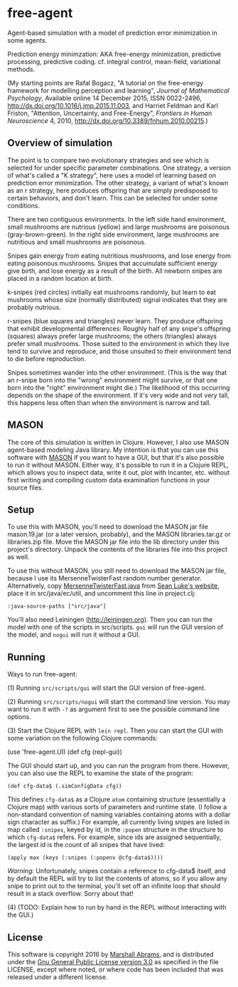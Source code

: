 # free-agent

Agent-based simulation with a model of prediction error minimization in
some agents.

Prediction energy minimzation: AKA free-energy minimization, predictive
processing, predictive coding. cf. integral control, mean-field,
variational methods.

(My starting points are Rafal Bogacz, "A tutorial on the free-energy
framework for modelling perception and learning", *Journal of
Mathematical Psychology*, Available online 14 December 2015, ISSN
0022-2496, http://dx.doi.org/10.1016/j.jmp.2015.11.003, and
  Harriet Feldman and Karl Friston, "Attention, Uncertainty, and
  Free-Energy", *Frontiers in Human Neuroscience* 4, 2010,
http://dx.doi.org/10.3389/fnhum.2010.00215.)

## Overview of simulation

The point is to compare two evolutionary strategies and see which is
selected for under specific parameter combinations.  One strategy, a
version of what's called a "K strategy", here uses a model of learning
based on prediction error minimization.  The other strategy, a variant
of what's known as an r strategy, here produces offspring that are
simply predisposed to certain behaviors, and don't learn.  This can be
selected for under some conditions.

There are two contiguous environments.  In the left side hand
environment, small mushrooms are nutrious (yellow) and large mushrooms
are poisonous (gray-brown-green).  In the right side environment, large
mushrooms are nutritious and small mushrooms are poisonous.

Snipes gain energy from eating nutritious mushrooms, and lose energy
from eating poisonous mushrooms.  Snipes that accumulate sufficient
energy give birth, and lose energy as a result of the birth.  All
newborn snipes are placed in a random location at birth.

k-snipes (red circles) initially eat mushrooms randomly, but learn to
eat mushrooms whose size (normally distributed) signal indicates that
they are probably nutrious.

r-snipes (blue squares and triangles) never learn.  They produce
offspring that exhibit developmental differences: Roughly half of any
snipe's offspring (squares) always prefer large mushrooms; the others
(triangles) always prefer small mushrooms.  Those suited to the
environment in which they live tend to survive and reproduce, and those
unsuited to their environment tend to die before reproduction.

Snipes sometimes wander into the other environment.  (This is the way
that an r-snipe born into the "wrong" environment might survive, or that
one born into the "right" environment might die.)  The likelihood of
this occurring depends on the shape of the environment. If it's very
wide and not very tall, this happens less often than when the
environment is narrow and tall.


## MASON

The core of this simulation is written in Clojure.  However, I also use
MASON agent-based modeling Java library.  My intention is that you can
use this software with [MASON](http://cs.gmu.edu/~eclab/projects/mason/)
if you want to have a GUI, but that it's also possible to run it without
MASON.  Either way, it's possible to run it in a Clojure REPL, which
allows you to inspect data, write it out, plot with Incanter, etc.
without first writing and compiling custom data examination functions in
your source files.

## Setup

To use this with MASON, you'll need to download the MASON jar file
mason.19.jar (or a later version, probably), and the MASON
libraries.tar.gz or libraries.zip file.  Move the MASON jar file into
the lib directory under this project's directory. Unpack the contents of
the libraries file into this project as well.

To use this without MASON, you still need to download the MASON jar file,
because I use its MersenneTwisterFast random number generator.
Alternatively, copy [MersenneTwisterFast.java](https://cs.gmu.edu/~sean/research/mersenne/MersenneTwisterFast.java)
from [Sean Luke's website](https://cs.gmu.edu/~sean), place it in
src/java/ec/util, and uncomment this line in project.clj:

    :java-source-paths ["src/java"]

You'll also need Leiningen (http://leiningen.org).  Then you can run
the model with one of the scripts in src/scripts.  `gui` will run the
GUI version of the model, and `nogui` will run it without a GUI.

## Running

Ways to run free-agent:

(1) Running `src/scripts/gui` will start the GUI version of free-agent.

(2) Running `src/scripts/nogui` will start the command line version.  You
may want to run it with `-?` as argument first to see the possible command
line options.

(3) Start the Clojure REPL with `lein repl`.  Then you can start the
   GUI with some variation on the following Clojure commands:

   (use 'free-agent.UI)
   (def cfg (repl-gui))

The GUI should start up, and you can run the program from there.
However, you can also use the REPL to examine the state of the
program:

    (def cfg-data$ (.simConfigData cfg))

This defines `cfg-data$` as a Clojure `atom` containing structure
(essentially a Clojure map) with various sorts of parameters and runtime
state.  (I follow a non-standard convention of naming variables
containing atoms with a dollar sign character as suffix.) For example,
all currently living snipes are listed in map called `:snipes`, keyed
by id, in
the `:popen` structure in the structure to which `cfg-data$` refers.
For example, since ids are assigned sequentially, the largest id is
the count of all snipes that have lived:

    (apply max (keys (:snipes (:popenv @cfg-data$))))

*Warning:* Unfortunately, snipes contain a reference to cfg-data$ itself,
and by default the REPL will try to list the contents of atoms, so if
you allow any snipe to print out to the terminal, you'll set off an
infinite loop that should result in a stack overflow.  Sorry about that!

(4) (TODO: Explain how to run by hand in the REPL without interacting
with the GUI.) 


## License

This software is copyright 2016 by [Marshall
Abrams](http://members.logical.net/~marshall/), and is distributed
under the [Gnu General Public License version
3.0](http://www.gnu.org/copyleft/gpl.html) as specified in the file
LICENSE, except where noted, or where code has been included that was
released under a different license.
